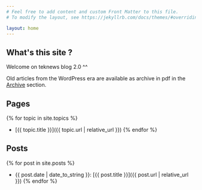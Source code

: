 ```yaml
---
# Feel free to add content and custom Front Matter to this file.
# To modify the layout, see https://jekyllrb.com/docs/themes/#overriding-theme-defaults

layout: home
---
```





## What's this site ?
Welcome on teknews blog 2.0 ^^
  
Old articles from the WordPress era are available as archive in pdf in the [Archive](https://blog.teknews.cloud/archive/) section.

## Pages
{% for topic in site.topics %}
- [{{ topic.title }}]({{ topic.url | relative_url }})
{% endfor %}

## Posts 
{% for post in site.posts %}
- {{ post.date | date_to_string }}: [{{ post.title }}]({{ post.url | relative_url }})
{% endfor %}